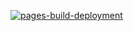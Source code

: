 [![pages-build-deployment](https://github.com/CoolestEnoch/CoolestEnoch/actions/workflows/pages/pages-build-deployment/badge.svg)](https://github.com/CoolestEnoch/CoolestEnoch/actions/workflows/pages/pages-build-deployment)